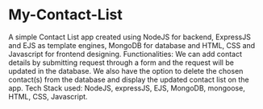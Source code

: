# My-Contact-List
A simple Contact List app created using NodeJS for backend, ExpressJS and EJS as template engines, MongoDB for database and HTML, CSS and Javascript for frontend designing.
Functionalities: We can add contact details by submitting request through a form and the request will be updated in the database. We also have the option to delete the chosen contact(s) from the database and display the updated contact list on the app.
Tech Stack used: NodeJS, expressJS, EJS, MongoDB, mongoose, HTML, CSS, Javascript.
